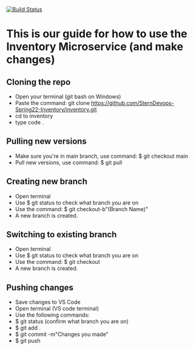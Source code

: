 [![Build Status](https://github.com/SternDevops-Spring22-Inventory/inventory/actions/workflows/workflow.yml/badge.svg)](https://github.com/SternDevops-Spring22-Inventory/inventory/actions)

# This is our guide for how to use the Inventory Microservice (and make changes)

## Cloning the repo

- Open your terminal (git bash on Windows)
- Paste the command: git clone https://github.com/SternDevops-Spring22-Inventory/inventory.git
- cd to inventory
- type code .

## Pulling new versions

- Make sure you're in main branch, use command: $ git checkout main
- Pull new versions, use command: $ git pull

## Creating new branch

- Open terminal
- Use $ git status to check what branch you are on
- Use the command: $ git checkout-b"(Branch Name)"
- A new branch is created.

## Switching to existing branch

- Open terminal
- Use $ git status to check what branch you are on
- Use the command: $ git checkout <branch name>
- A new branch is created.

## Pushing changes

- Save changes to VS Code
- Open terminal (VS code terminal)
- Use the following commands:
- $ git status (confirm what branch you are on)
- $ git add .
- $ git commit -m"Changes you made"
- $ git push
  